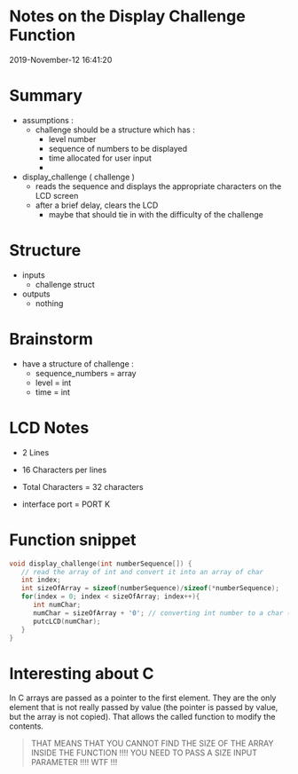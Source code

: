 # Notes on the Display Challenge Function
2019-November-12 16:41:20

# Summary
- assumptions :
  - challenge should be a structure which has :
    - level number
    - sequence of numbers to be displayed
    - time allocated for user input
    - 
- display_challenge ( challenge )
  - reads the sequence and displays the appropriate characters on the LCD screen 
  - after a brief delay, clears the LCD
    - maybe that should tie in with the difficulty of the challenge

# Structure
- inputs 
  - challenge struct
- outputs
  - nothing 

# Brainstorm
- have a structure of challenge :
  - sequence_numbers = array
  - level            = int
  - time             = int 

# LCD Notes
- 2 Lines
- 16 Characters per lines
- Total Characters = 32 characters

- interface port = PORT K 

# Function snippet
```c
void display_challenge(int numberSequence[]) {
   // read the array of int and convert it into an array of char 
   int index;
   int sizeOfArray = sizeof(numberSequence)/sizeof(*numberSequence);
   for(index = 0; index < sizeOfArray; index++){
      int numChar;
      numChar = sizeOfArray + '0'; // converting int number to a char (apprently the way to convert it and get a char on the LCD)
      putcLCD(numChar);
   }   
}
```

# Interesting about C

In C arrays are passed as a pointer to the first element. They are the only element that is not really passed by value (the pointer is passed by value, but the array is not copied). That allows the called function to modify the contents.

> THAT MEANS THAT YOU CANNOT FIND THE SIZE OF THE ARRAY INSIDE THE FUNCTION !!!!
> YOU NEED TO PASS A SIZE INPUT PARAMETER !!!! WTF !!! 